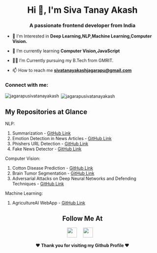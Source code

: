 <h1 align="center">Hi 👋, I'm Siva Tanay Akash</h1>
<h3 align="center">A passionate frontend developer from India</h3>

- 🔭 I'm Interested in **Deep Learning,NLP,Machine Learning,Computer Vision.**

- 🌱 I’m currently learning **Computer Vision,JavaScript**

- 😶‍🌫️ I’m Currently pursuing my B.Tech from GMRIT.

- 📫 How to reach me **sivatanayakashjagarapu@gmail.com**

<h3 align="left">Connect with me:</h3>
<p align="left">
</p>

<p><img align="left" src="https://github-readme-stats.vercel.app/api/top-langs?username=jagarapusivatanayakash&show_icons=true&locale=en&layout=compact" alt="jagarapusivatanayakash" /></p>

<p>&nbsp;<img align="center" src="https://github-readme-stats.vercel.app/api?username=jagarapusivatanayakash&show_icons=true&locale=en" alt="jagarapusivatanayakash" /></p>


## My Repositories at Glance
NLP:
1. Summarization - [GitHub Link](https://github.com/jagarapusivatanayakash/summarization)
2. Emotion Detection in News Articles - [GitHub Link](https://github.com/jagarapusivatanayakash/Emotion-Detection-in-news-articles)
3. Phishers URL Detection - [GitHub Link](https://github.com/jagarapusivatanayakash/Phishers_url_detection)
4. Fake News Detector - [GitHub Link](https://github.com/jagarapusivatanayakash/Fake_News_Detector)

Computer Vision:
1. Cotton Disease Prediction - [GitHub Link](https://github.com/jagarapusivatanayakash/cotten_disease_prediction)
2. Brain Tumor Segmentation - [GitHub Link](https://github.com/jagarapusivatanayakash/Brain_Tumor_Segmentation)
3. Adversarial Attacks on Deep Neural Networks and Defending Techniques - [GitHub Link](https://github.com/jagarapusivatanayakash/Adversarial-attacks-on-deep-neural-networks-and-defending-techniques)

Machine Learning:
1. AgricultureAI WebApp - [GitHub Link](https://github.com/jagarapusivatanayakash/AgricultureAI_WebApp)


<div align="center">

## Follow Me At
<a href="https://www.linkedin.com/in/jagarapu-siva-tanay-akash-3544bb224/"><img height="32" width="32" src="https://cdn-icons-png.flaticon.com/512/174/174857.png" /></a>&nbsp;&nbsp;&nbsp;&nbsp;
<a href="https://www.instagram.com/siva_tanay_akash/"><img height="32" width="32" src="https://upload.wikimedia.org/wikipedia/commons/thumb/e/e7/Instagram_logo_2016.svg/768px-Instagram_logo_2016.svg.png" /></a>&nbsp;&nbsp;&nbsp;&nbsp;

</div>

<div align="center">
  
<b>❤️ Thank you for visiting my Github Profile ❤️</b>
</div>

